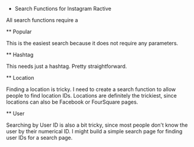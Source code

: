 * Search Functions for Instagram Ractive

All search functions require a 

** Popular

This is the easiest search because it does not require any parameters.

** Hashtag

This needs just a hashtag. Pretty straightforward.

** Location

Finding a location is tricky. I need to create a search function to allow people to find location IDs. Locations are definitely the trickiest, since locations can also be Facebook or FourSquare pages.

** User

Searching by User ID is also a bit tricky, since most people don't know the user by their numerical ID. I might build a simple search page for finding user IDs for a search page.